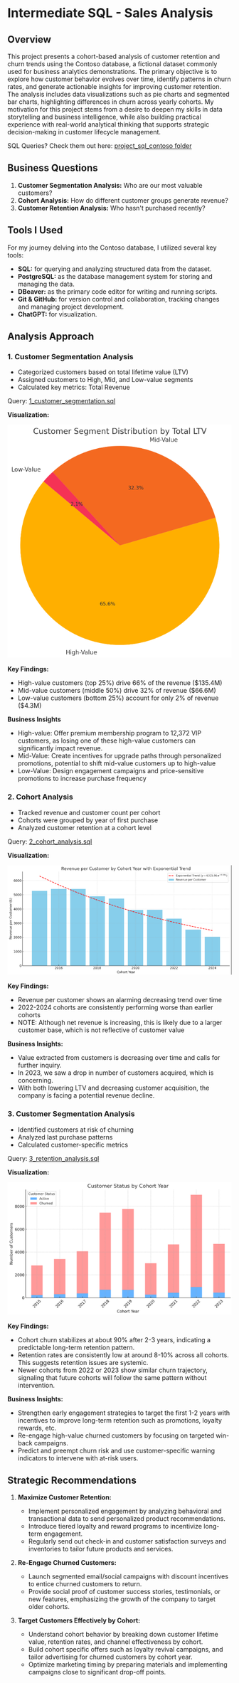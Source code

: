 # Intermediate SQL - Sales Analysis

## Overview
This project presents a cohort-based analysis of customer retention and churn trends using the Contoso database, a fictional dataset commonly used for business analytics demonstrations. The primary objective is to explore how customer behavior evolves over time, identify patterns in churn rates, and generate actionable insights for improving customer retention. The analysis includes data visualizations such as pie charts and segmented bar charts, highlighting differences in churn across yearly cohorts. My motivation for this project stems from a desire to deepen my skills in data storytelling and business intelligence, while also building practical experience with real-world analytical thinking that supports strategic decision-making in customer lifecycle management.

SQL Queries? Check them out here: [project_sql_contoso folder](Project_Contoso_Analysis)

## Business Questions
1. **Customer Segmentation Analysis:** Who are our most valuable customers? 
2. **Cohort Analysis:** How do different customer groups generate revenue?
3. **Customer Retention Analysis:** Who hasn't purchased recently?

## Tools I Used
For my journey delving into the Contoso database, I utilized several key tools:
- **SQL:** for querying and analyzing structured data from the dataset.
- **PostgreSQL:** as the database management system for storing and managing the data.
- **DBeaver:** as the primary code editor for writing and running scripts.
- **Git & GitHub:** for version control and collaboration, tracking changes and managing project development.
- **ChatGPT:** for visualization. 


## Analysis Approach

### 1. Customer Segmentation Analysis
- Categorized customers based on total lifetime value (LTV)
- Assigned customers to High, Mid, and Low-value segments
- Calculated key metrics: Total Revenue

Query: [1_customer_segmentation.sql](Project_Contoso_Analysis\1_customer_segmentation.sql)

**Visualization:**

![Customer Segmentation](images\customer_ltv_pie_chart.png)

**Key Findings:**
- High-value customers (top 25%) drive 66% of the revenue ($135.4M)
- Mid-value customers (middle 50%) drive 32% of revenue ($66.6M)
- Low-value customers (bottom 25%) account for only 2% of revenue ($4.3M)

**Business Insights**
- High-value: Offer premium membership program to 12,372 VIP customers, as losing one of these high-value customers can significantly impact revenue.
- Mid-Value: Create incentives for upgrade paths through personalized promotions, potential to shift mid-value customers up to high-value
- Low-Value: Design engagement campaigns and price-sensitive promotions to increase purchase frequency


### 2. Cohort Analysis

- Tracked revenue and customer count per cohort
- Cohorts were grouped by year of first purchase
- Analyzed customer retention at a cohort level

Query: [2_cohort_analysis.sql](Project_Contoso_Analysis\2_cohort_analysis.sql)

**Visualization:**

![Cohort Analysis](images\customer_revenue.png)

**Key Findings:**
- Revenue per customer shows an alarming decreasing trend over time
- 2022-2024 cohorts are consistently performing worse than earlier cohorts
- NOTE: Although net revenue is increasing, this is likely due to a larger customer base, which is not reflective of customer value

**Business Insights:**
- Value extracted from customers is decreasing over time and calls for further inquiry.
- In 2023, we saw a drop in number of customers acquired, which is concerning.
- With both lowering LTV and decreasing customer acquisition, the company is facing a potential revenue decline.


### 3. Customer Segmentation Analysis

- Identified customers at risk of churning
- Analyzed last purchase patterns
- Calculated customer-specific metrics

Query: [3_retention_analysis.sql](Project_Contoso_Analysis\3_retention_analysis.sql)

**Visualization:**

![Customer Retention](images\customer_retention.png)

**Key Findings:**
- Cohort churn stabilizes at about 90% after 2-3 years, indicating a predictable long-term retention pattern.
- Retention rates are consistently low at around 8-10% across all cohorts. This suggests retention issues are systemic.
- Newer cohorts from 2022 or 2023 show similar churn trajectory, signaling that future cohorts will follow the same pattern without intervention.

**Business Insights:**
- Strengthen early engagement strategies to target the first 1-2 years with incentives to improve long-term retention such as promotions, loyalty rewards, etc.
- Re-engage high-value churned customers by focusing on targeted win-back campaigns.
- Predict and preempt churn risk and use customer-specific warning indicators to intervene with at-risk users.

## Strategic Recommendations

1. **Maximize Customer Retention:**
    - Implement personalized engagement by analyzing behavioral and transactional data to send personalized product recommendations.
    - Introduce tiered loyalty and reward programs to incentivize long-term engagement.
    - Regularly send out check-in and customer satisfaction surveys and inventories to tailor future products and services.

2. **Re-Engage Churned Customers:**
    - Launch segmented email/social campaigns with discount incentives to entice churned customers to return.
    - Provide social proof of customer success stories, testimonials, or new features, emphasizing the growth of the company to target older cohorts.

3. **Target Customers Effectively by Cohort:**
    - Understand cohort behavior by breaking down customer lifetime value, retention rates, and channel effectiveness by cohort.
    - Build cohort specific offers such as loyalty revival campaigns, and tailor advertising for churned customers by cohort year.
    - Optimize marketing timing by preparing materials and implementing campaigns close to significant drop-off points.